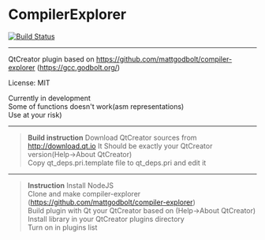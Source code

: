 # CompilerExplorer

[![Build Status](https://travis-ci.org/dobokirisame/CompilerExplorer.svg?branch=master)](https://travis-ci.org/dobokirisame/CompilerExplorer)

----------
QtCreator plugin based on  https://github.com/mattgodbolt/compiler-explorer (https://gcc.godbolt.org/)

License: MIT


Currently in development  
Some of functions doesn't work(asm representations)  
Use at your risk)  


----------
> **Build instruction**
>Download QtCreator sources  from http://download.qt.io It Should be exactly your QtCreator version(Help->About QtCreator)  
>Copy qt_deps.pri.template file to qt_deps.pri and edit it  
>

----------
> **Instruction**
>Install NodeJS  
>Clone and make compiler-explorer (https://github.com/mattgodbolt/compiler-explorer)  
>Build plugin with Qt your QtCreator based on (Help->About QtCreator)  
>Install library in your QtCreator plugins directory  
>Turn on in plugins list  
>
